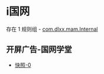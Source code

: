 # i国网

存在 1 规则组 - [com.dlxx.mam.Internal](/src/apps/com.dlxx.mam.Internal.ts)

## 开屏广告-国网学堂

- [快照-0](https://i.gkd.li/i/17677891)
